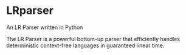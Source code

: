 # LRparser
An LR Parser written in Python

The LR Parser is a powerful bottom-up parser that efficiently handles deterministic context-free languages in guaranteed linear time.
